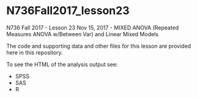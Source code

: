 # N736Fall2017_lesson23

N736 Fall 2017 - Lesson 23 Nov 15, 2017 - MIXED ANOVA (Repeated Measures ANOVA w/Between Var) and Linear Mixed Models

The code and supporting data and other files for this lesson are provided here in this repository.

To see the HTML of the analysis output see:

* SPSS []()
* SAS []()
* R []()
